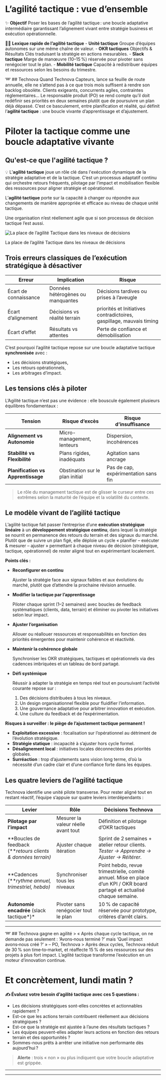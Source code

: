 # L’agilité tactique : vue d’ensemble



✨ **Objectif** Poser les bases de l’agilité tactique : une boucle adaptative intermédiaire garantissant l’alignement vivant entre stratégie business et exécution opérationnelle.

🧑‍🎓 **Lexique rapide de l’agilité tactique** - **Unité tactique** Groupe d’équipes autonomes sur une même chaîne de valeur. - **OKR tactiques** Objectifs & Résultats Clés traduisant la stratégie en actions mesurables. - **Slack tactique** Marge de manœuvre (10–15 %) réservée pour pivoter sans renégocier tout le plan. - **Mobilité tactique** Capacité à redistribuer équipes et ressources selon les besoins du trimestre.

➿ ## Technova Quand Technova Capteurs, lance sa feuille de route annuelle, elle ne s’attend pas à ce que trois mois suffisent à rendre son backlog obsolète. Clients exigeants, concurrents agiles, contraintes réglementaires… Le responsable produit (PO) se rend compte qu’il doit redéfinir ses priorités en deux semaines plutôt que de poursuivre un plan déjà dépassé. C’est ce basculement, entre planification et réalité, qui définit l’**agilité tactique** : une boucle vivante d’apprentissage et d’ajustement.

# Piloter la tactique comme une boucle adaptative vivante

## **Qu'est-ce que l'agilité tactique ?**

💡 L’**agilité tactique** joue un rôle clé dans l'exécution dynamique de la stratégie adaptative et de la tactique. C’est un processus adaptatif continu qui orchestre retours fréquents, pilotage par l’impact et mobilisation flexible des ressources pour aligner stratégie et opérationnel.

L’**agilité tactique** porte sur la capacité à changer ou répondre aux changements de manière appropriée et efficace au niveau de chaque unité tactique.

Une organisation n’est réellement agile que si son processus de décision tactique l’est aussi.

![La place de l’agilité Tactique dans les niveaux de décisions](L%E2%80%99agilite%CC%81%20tactique%20vue%20d%E2%80%99ensemble%2013490eaf28ff806cb428d9b27abb1f82/image.png)

La place de l’agilité Tactique dans les niveaux de décisions

## Trois erreurs classiques de l’exécution stratégique à désactiver

| Erreur | Implication | Risque |
| --- | --- | --- |
| Écart de connaissance | Données hétérogènes ou manquantes | Décisions tardives ou prises à l’aveugle |
| Écart d’alignement | Décisions vs réalité terrain | priorités et Initiatives contradictoires, gaspillage, mauvais timing |
| Écart d’effet | Résultats vs attentes | Perte de confiance et démobilisation |

C’est pourquoi l’agilité tactique repose sur une boucle adaptative tactique **synchronisée** avec :

- Les décisions stratégiques,
- Les retours opérationnels,
- Les arbitrages d’impact.

## Les tensions clés à piloter

L’Agilité tactique n’est pas une évidence : elle bouscule également plusieurs équilibres fondamentaux :

| Tension | Risque d’excès | Risque d’insuffisance |
| --- | --- | --- |
| **Alignement vs Autonomie** | Micro-management, lenteurs | Dispersion, incohérences |
| **Stabilité vs Flexibilité** | Plans rigides, inadéquats | Agitation sans ancrage |
| **Planification vs Apprentissage** | Obstination sur le plan initial | Pas de cap, expérimentation sans fin |

> Le rôle du management tactique est de glisser le curseur entre ces extrêmes selon la maturité de l’équipe et la volatilité du contexte.
> 

## Le modèle vivant de l’agilité tactique

L’agilité tactique fait passer l’entreprise d’une **exécution stratégique linéaire** à un **développement stratégique continu**, dans lequel la stratégie se nourrit en permanence des retours du terrain et des signaux du marché. Plutôt que de suivre un plan figé, elle déploie un cycle « planifier – exécuter & mesurer – ajuster » permettant à chaque niveau de décision (stratégique, tactique, opérationnel) de rester aligné tout en expérimentant localement.

**Points clés :**

- **Reconfigurer en continu**
    
    Ajuster la stratégie face aux signaux faibles et aux évolutions du marché, plutôt que d’attendre la prochaine révision annuelle.
    
- **Modifier la tactique par l’apprentissage**
    
    Piloter chaque sprint (1–2 semaines) avec boucles de feedback systématiques (clients, data, terrain) et éliminer ou pivoter les initiatives selon leur impact.
    
- **Ajuster l’organisation**
    
    Allouer ou réallouer ressources et responsabilités en fonction des priorités émergentes pour maintenir cohérence et réactivité.
    
- **Maintenir la cohérence globale**
    
    Synchroniser les OKR stratégiques, tactiques et opérationnels via des cadences imbriquées et un tableau de bord partagé.
    
- **Défi systémique**
    
    Réussir à adapter la stratégie en temps réel tout en poursuivant l’activité courante repose sur :
    
    1. Des décisions distribuées à tous les niveaux.
    2. Un design organisationnel flexible pour fluidifier l’information.
    3. Une gouvernance adaptative pour arbitrer innovation et exécution.
    4. Une culture du feedback et de l’expérimentation.

**Risques à surveiller : le piège de l’ajustement tactique permanent !**

- **Exploitation excessive** : focalisation sur l’opérationnel au détriment de l’évolution stratégique.
- **Stratégie statique** : incapacité à s’ajuster hors cycle formel.
- **Désalignement local** : initiatives locales déconnectées des priorités globales.
- **Surréaction** : trop d’ajustements sans vision long terme, d’où la nécessité d’un cadre clair et d’une confiance forte dans les équipes.

## Les quatre leviers de l’agilité tactique

Technova identifie une unité pilote transverse. Pour rester aligné tout en restant réactif, l’équipe s’appuie sur quatre leviers interdépendants :

| Levier | Rôle | Décisions Technova |
| --- | --- | --- |
| **Pilotage par l’impact** | Mesurer la valeur réelle avant tout | Définition et pilotage d’OKR tactiques |
| **Boucles de feedback (***retours clients & données terrain)* | Ajuster chaque itération | Sprint de 2 semaines + atelier retour clients. *Tester → Apprendre → Ajuster → Réitérer.* |
| **Cadences (***rythme annuel, trimestriel, hebdo)* | Synchroniser tous les niveaux | Point hebdo, revue trimestrielle, comité annuel. Mise en place d’un KPI / OKR board partagé et actualisé chaque semaine. |
| **Autonomie encadrée** (slack tactique*)* | Pivoter sans renégocier tout le plan | 10 % de capacité réservée pour prototype, critères d’arrêt clairs. |

---

➿ ## Technova gagne en agilité > « Après chaque cycle tactique, on ne demande pas seulement : ‘Avons‑nous terminé ?’ mais ‘Quel impact avons‑nous créé ?’ » – PO, Technova > Après deux cycles, Technova réduit de 30 % son time‑to‑market, et réaffecte 15 % de ses ressources sur des projets à plus fort impact. L’agilité tactique transforme l’exécution en un moteur d’innovation continue.

# Et concrètement, lundi matin ?

**✍️ Évaluez votre besoin d’agilité tactique avec ces 5 questions :**

- Les décisions stratégiques sont-elles concrètes et actionnables rapidement ?
- Est-ce que les actions terrain contribuent réellement aux décisions stratégiques ?
- Est-ce que la stratégie est ajustée à l’aune des résultats tactiques ?
- Les équipes peuvent-elles adapter leurs actions en fonction des retours terrain et des opportunités ?
- Sommes-nous prêts à arrêter une initiative non performante dès aujourd’hui ?

> **Alerte** : trois « non » ou plus indiquent que votre boucle adaptative est grippée.
> 

---

---

#